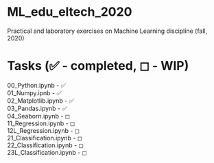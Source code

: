 # ML_edu_eltech_2020
Practical and laboratory exercises on Machine Learning discipline (fall, 2020)
# Tasks (&#9989; - completed, &#9723; - WIP)
00_Python.ipynb - &#9989; <br>
01_Numpy.ipnb - &#9989; <br>
02_Matplotlib.ipynb - &#9989; <br>
03_Pandas.ipynb - &#9989; <br>
04_Seaborn.ipynb - &#9723; <br>
11_Regression.ipynb - &#9723; <br>
12L_Regression.ipynb - &#9723; <br>
21_Classification.ipynb - &#9723; <br>
22_Classification.ipynb - &#9723; <br>
23L_Classification.ipynb - &#9723; <br>
